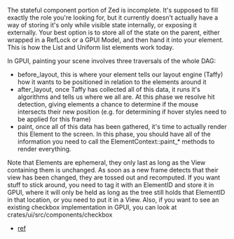 The stateful component portion of Zed is incomplete. It's supposed to fill exactly the role you're looking for, but it currently doesn't actually have a way of storing it's only while visible state internally, or exposing it externally. Your best option is to store all of the state on the parent, either wrapped in a RefLock or a GPUI Model, and then hand it into your element. This is how the List and Uniform list elements work today.

In GPUI, painting your scene involves three traversals of the whole DAG:

- before_layout, this is where your element tells our layout engine (Taffy) how it wants to be positioned in relation to the elements around it
- after_layout, once Taffy has collected all of this data, it runs it's algorithms and tells us where we all are. At this phase we resolve hit detection, giving elements a chance to determine if the mouse intersects their new position (e.g. for determining if hover styles need to be applied for this frame)
- paint, once all of this data has been gathered, it's time to actually render this Element to the screen. In this phase, you should have all of the information you need to call the  ElementContext::paint_* methods to render everything.

Note that Elements are ephemeral, they only last as long as the View containing them is unchanged. As soon as a new frame detects that their view has been changed, they are tossed out and recomputed. If you want stuff to stick around, you need to tag it with an ElementID and store it in GPUI, where it will only be held as long as the tree still holds that ElementID in that location, or you need to put it in a View.
Also, if you want to see an existing checkbox implementation in GPUI, you can look at crates/ui/src/components/checkbox

- [ref](https://discord.com/channels/869392257814519848/1199799855007158352/1218957719189586040)
